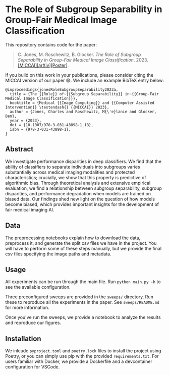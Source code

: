 # The Role of Subgroup Separability in Group-Fair Medical Image Classification

This repository contains code for the paper:
> C. Jones, M. Roschewitz, B. Glocker. _The Role of Subgroup Separability in Group-Fair Medical Image Classification_. 2023.[[MICCAI]](https://doi.org/10.1007/978-3-031-43898-1_18)[[arXiv]](https://arxiv.org/abs/2307.02791)[[Poster]](https://github.com/biomedia-mira/subgroup-separability/blob/main/MICCAIPoster.pdf).

If you build on this work in your publications, please consider citing the MICCAI version of our paper 😄. We include an example BibTeX entry below: 
```
@inproceedings{jonesRoleSubgroupSeparability2023a,
  title = {The {{Role}} of~{{Subgroup Separability}} in~{{Group-Fair Medical Image Classification}}},
  booktitle = {Medical {{Image Computing}} and {{Computer Assisted Intervention}} \textendash{} {{MICCAI}} 2023},
  author = {Jones, Charles and Roschewitz, M{\'e}lanie and Glocker, Ben},
  year = {2023},
  doi = {10.1007/978-3-031-43898-1_18},
  isbn = {978-3-031-43898-1},
}
```

## Abstract

We investigate performance disparities in deep classifiers. We find that the ability of classifiers to separate individuals into subgroups varies substantially across medical imaging modalities and protected characteristics; crucially, we show that this property is predictive of algorithmic bias. Through theoretical analysis and extensive empirical evaluation, we find a relationship between subgroup separability, subgroup disparities, and performance degradation when models are trained on biased data. Our findings shed new light on the question of how models become biased, which provides important insights for the development of fair medical imaging AI.

## Data

The preprocessing notebooks explain how to download the data, preprocess it, and generate the split csv files we have in the project. You will have to perform some of these steps manually, but we provide the final csv files specifying the image paths and metadata.

## Usage

All experiments can be run through the main file. Run `python main.py -h` to see the available configuration.

Three preconfigured sweeps are provided in the `sweeps/` directory. Run these to reproduce all the experiments in the paper. See `sweeps/README.md` for more information.

Once you've run the sweeps, we provide a notebook to analyze the results and reproduce our figures.

## Installation

We inlcude `pyproject.toml` and `poetry.lock` files to install the project using Poetry, or you can simply use pip with the provided `requirements.txt`. For users familiar with Docker, we provide a Dockerfile and a devcontainer configuration for VSCode.

